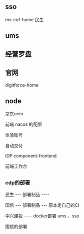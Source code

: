 
## sso

ms-cof-home 民生

## ums

##  经营罗盘

## 官网

digitforce-home

## node


京东oem

前端 nacos 的配置

体验账号

自动交付

IDP
component-frontend

前端工作台




## 

### cdp的部署

民生  --- 部署制品 ----

国信  --- 部署制品 --- 原本走自己的CI

中兴建投 ---- docker部署 ums 、sso

国信的部署 










